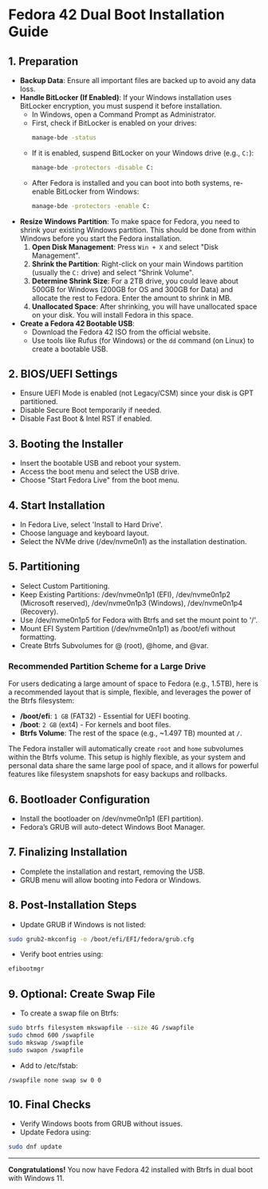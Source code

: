 # Fedora 42 Dual Boot Installation Guide

## 1. Preparation

- **Backup Data**: Ensure all important files are backed up to avoid any data loss.
- **Handle BitLocker (If Enabled)**: If your Windows installation uses BitLocker encryption, you must suspend it before installation.
  - In Windows, open a Command Prompt as Administrator.
  - First, check if BitLocker is enabled on your drives:
    ```sh
    manage-bde -status
    ```
  - If it is enabled, suspend BitLocker on your Windows drive (e.g., `C:`):
    ```sh
    manage-bde -protectors -disable C:
    ```
  - After Fedora is installed and you can boot into both systems, re-enable BitLocker from Windows:
    ```sh
    manage-bde -protectors -enable C:
    ```
- **Resize Windows Partition**: To make space for Fedora, you need to shrink your existing Windows partition. This should be done from within Windows before you start the Fedora installation.
  1.  **Open Disk Management**: Press `Win + X` and select "Disk Management".
  2.  **Shrink the Partition**: Right-click on your main Windows partition (usually the `C:` drive) and select "Shrink Volume".
  3.  **Determine Shrink Size**: For a 2TB drive, you could leave about 500GB for Windows (200GB for OS and 300GB for Data) and allocate the rest to Fedora. Enter the amount to shrink in MB.
  4.  **Unallocated Space**: After shrinking, you will have unallocated space on your disk. You will install Fedora in this space.
- **Create a Fedora 42 Bootable USB**:
  - Download the Fedora 42 ISO from the official website.
  - Use tools like Rufus (for Windows) or the `dd` command (on Linux) to create a bootable USB.

## 2. BIOS/UEFI Settings

- Ensure UEFI Mode is enabled (not Legacy/CSM) since your disk is GPT partitioned.
- Disable Secure Boot temporarily if needed.
- Disable Fast Boot & Intel RST if enabled.

## 3. Booting the Installer

- Insert the bootable USB and reboot your system.
- Access the boot menu and select the USB drive.
- Choose "Start Fedora Live" from the boot menu.

## 4. Start Installation

- In Fedora Live, select 'Install to Hard Drive'.
- Choose language and keyboard layout.
- Select the NVMe drive (/dev/nvme0n1) as the installation destination.

## 5. Partitioning

- Select Custom Partitioning.
- Keep Existing Partitions: /dev/nvme0n1p1 (EFI), /dev/nvme0n1p2 (Microsoft reserved), /dev/nvme0n1p3 (Windows), /dev/nvme0n1p4 (Recovery).
- Use /dev/nvme0n1p5 for Fedora with Btrfs and set the mount point to '/'.
- Mount EFI System Partition (/dev/nvme0n1p1) as /boot/efi without formatting.
- Create Btrfs Subvolumes for @ (root), @home, and @var.

### Recommended Partition Scheme for a Large Drive

For users dedicating a large amount of space to Fedora (e.g., 1.5TB), here is a recommended layout that is simple, flexible, and leverages the power of the Btrfs filesystem:

*   **/boot/efi**: `1 GB` (FAT32) - Essential for UEFI booting.
*   **/boot**: `2 GB` (ext4) - For kernels and boot files.
*   **Btrfs Volume**: The rest of the space (e.g., ~1.497 TB) mounted at `/`.

The Fedora installer will automatically create `root` and `home` subvolumes within the Btrfs volume. This setup is highly flexible, as your system and personal data share the same large pool of space, and it allows for powerful features like filesystem snapshots for easy backups and rollbacks.

## 6. Bootloader Configuration

- Install the bootloader on /dev/nvme0n1p1 (EFI partition).
- Fedora’s GRUB will auto-detect Windows Boot Manager.

## 7. Finalizing Installation

- Complete the installation and restart, removing the USB.
- GRUB menu will allow booting into Fedora or Windows.

## 8. Post-Installation Steps

- Update GRUB if Windows is not listed:
```sh
sudo grub2-mkconfig -o /boot/efi/EFI/fedora/grub.cfg
```
- Verify boot entries using:
```sh
efibootmgr
```

## 9. Optional: Create Swap File

- To create a swap file on Btrfs:
```sh
sudo btrfs filesystem mkswapfile --size 4G /swapfile
sudo chmod 600 /swapfile
sudo mkswap /swapfile
sudo swapon /swapfile
```
- Add to /etc/fstab:
```
/swapfile none swap sw 0 0
```

## 10. Final Checks

- Verify Windows boots from GRUB without issues.
- Update Fedora using:
```sh
sudo dnf update
```

---

**Congratulations!** You now have Fedora 42 installed with Btrfs in dual boot with Windows 11.
